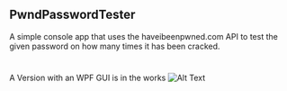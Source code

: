 ## PwndPasswordTester

A simple console app that uses the haveibeenpwned.com API to test the given password on how many times it has been cracked.
#
A Version with an WPF GUI is in the works
![Alt Text](https://media.discordapp.net/attachments/629645622764503059/670234282609868800/ezgif-3-360031d94178.gif)
